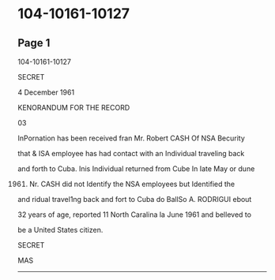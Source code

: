 # 104-10161-10127

## Page 1

104-10161-10127

SECRET

4 December 1961

KENORANDUM FOR THE RECORD

03

InPornation has been received fran Mr. Robert CASH Of NSA Becurity

that & ISA employee has had contact with an Individual traveling back

and forth to Cuba. Inis Individual returned from Cube In Iate May or dune

1961. Nr. CASH did not Identify the NSA employees but Identified the

and ridual travel1ng back and fort to Cuba do BallSo A. RODRIGUI ebout

32 years of age, reported 11 North Caralina la June 1961 and belleved to

be a United States citizen.

SECRET

MAS

---


